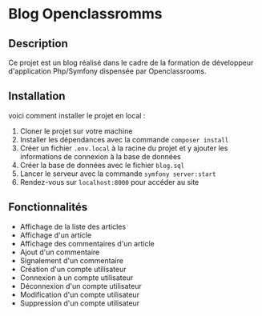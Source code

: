 # Blog Openclassromms

## Description

Ce projet est un blog réalisé dans le cadre de la formation de développeur d'application Php/Symfony dispensée par Openclassrooms.

## Installation

voici comment installer le projet en local :

1. Cloner le projet sur votre machine
2. Installer les dépendances avec la commande `composer install`
3. Créer un fichier `.env.local` à la racine du projet et y ajouter les informations de connexion à la base de données
4. Créer la base de données avec le fichier `blog.sql`
5. Lancer le serveur avec la commande `symfony server:start`
6. Rendez-vous sur `localhost:8000` pour accéder au site

## Fonctionnalités

- Affichage de la liste des articles
- Affichage d'un article
- Affichage des commentaires d'un article
- Ajout d'un commentaire
- Signalement d'un commentaire
- Création d'un compte utilisateur
- Connexion à un compte utilisateur
- Déconnexion d'un compte utilisateur
- Modification d'un compte utilisateur
- Suppression d'un compte utilisateur

